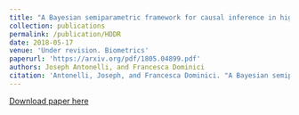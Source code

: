 ```yaml
---
title: "A Bayesian semiparametric framework for causal inference in high-dimensional data"
collection: publications
permalink: /publication/HDDR
date: 2018-05-17
venue: 'Under revision. Biometrics'
paperurl: 'https://arxiv.org/pdf/1805.04899.pdf'
authors: Joseph Antonelli, and Francesca Dominici
citation: 'Antonelli, Joseph, and Francesca Dominici. "A Bayesian semiparametric framework for causal inference in high-dimensional data." arXiv preprint arXiv:1805.04899 (2018).'
---
```


[Download paper here](https://arxiv.org/pdf/1805.04899.pdf)

